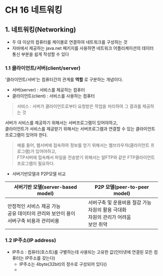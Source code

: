 # CH 16 네트워킹
## 1. 네트워킹(Networking)
- 두 대 이상의 컴퓨터를 케이블로 연결하여 네트워크를 구성하는 것      
- 자바에서 제공하는 java.net 패키지를 사용하면 네트워크 어플리케이션의 데이터 통신 부분을 쉽게 작성할 수 있다     

### 1.1 클라이언트/서버(client/server)
'클라이언트/서버'는 컴퓨터간의 관계를 **역할** 로 구분하는 개념이다.    
- 서버(server) : 서비스를 제공하는 컴퓨터     
- 클라이언트(client) : 서비스를 사용하는 컴퓨터      

> 서비스 : 서버가 클라이언트로부터 요청받은 작업을 처리하여 그 결과를 제공하는 것      

서버가 서비스를 제공하기 위해서는 서버프로그램이 있어야하고,     
클라이언트가 서비스를 제공받기 위해서는 서버프로그램과 연결할 수 있는 클라이언트 프로그램이 있어야 한다.   

> 예를 들어, 웹서버에 접속하여 정보를 얻기 위해서는 웹브라우저(클라이언트 프로그램)가 있어야하고,     
> FTP서버에 접속해서 파일을 전송받기 위해서는 알FTP와 같은 FTP클라이언트 프로그램이 필요하다.    

 - 서버기반모델과 P2P모델 비교     


|서버기반 모델(server-based model)| P2P 모델(peer-to-peer model)|
|--|--|
| 안정적인 서비스 제공 가능 <br> 공유 데이터의 관리와 보안이 용이 <br> 서버구축 비용과 관리비용 | 서버구축 및 운용비용 절감 가능 <br> 자원의 활용 극대화 <br> 자원의 관리가 어려움 <br> 보안 취약|

### 1.2 IP주소(IP address)
- IP주소 : 컴퓨터(호스트)를 구별하는데 사용되는 고유한 값(인터넷에 연결된 모든 컴퓨터는 IP주소를 갖는다)     
   - IP주소는 4byte(32bit)의 정수로 구성되어 있다()     
   -    


 
 
